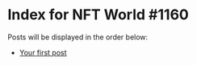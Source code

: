 # Index for NFT World #1160
Posts will be displayed in the order below:

- [Your first post](./001-first.md)

